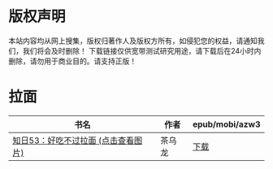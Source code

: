 # 版权声明

本站内容均从网上搜集，版权归著作人及版权方所有，如侵犯您的权益，请通知我们，我们将会及时删除！ 下载链接仅供宽带测试研究用途，请下载后在24小时内删除，请勿用于商业目的。请支持正版！

# 拉面

| 书名 | 作者 | epub/mobi/azw3 |
| --- | --- | --- |
| [知日53：好吃不过拉面 (点击查看图片)](https://www.dushupai.com/attachment/2024/06/09/09f5794076fd289a.jpg) | 茶乌龙 | [下载](https://url89.ctfile.com/f/31084289-1356990262-052cee?p=8866) |
